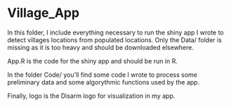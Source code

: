 # Village_App

In this folder, I include everything necessary to run the shiny app I wrote to detect villages locations from populated locations. 
Only the Data/ folder is missing as it is too heavy and should be downloaded elsewhere.

App.R is the code for the shiny app and should be run in R.

In the folder Code/ you'll find some code I wrote to process some preliminary data and some algorythmic functions used by the app.

Finally, logo is the Disarm logo for visualization in my app.

